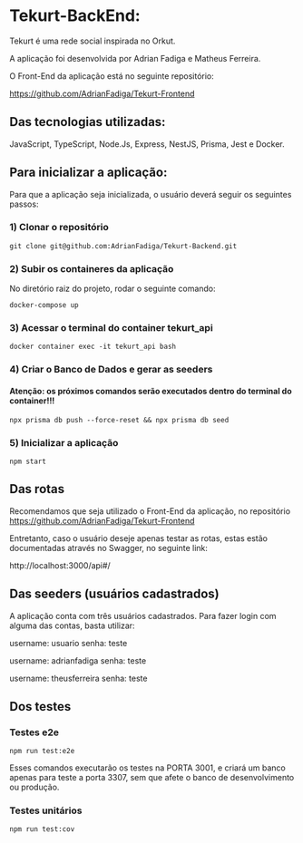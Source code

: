 # Tekurt-BackEnd:


Tekurt é uma rede social inspirada no Orkut.

A aplicação foi desenvolvida por Adrian Fadiga e Matheus Ferreira.

O Front-End da aplicação está no seguinte repositório:

https://github.com/AdrianFadiga/Tekurt-Frontend

## Das tecnologias utilizadas:

JavaScript, TypeScript, Node.Js, Express, NestJS, Prisma, Jest e Docker.


## Para inicializar a aplicação:


Para que a aplicação seja inicializada, o usuário deverá seguir os seguintes passos:


### 1) Clonar o repositório


``git clone git@github.com:AdrianFadiga/Tekurt-Backend.git``


### 2) Subir os containeres da aplicação


No diretório raiz do projeto, rodar o seguinte comando:

``docker-compose up``


### 3) Acessar o terminal do container tekurt_api



``docker container exec -it tekurt_api bash``


### 4) Criar o Banco de Dados e gerar as seeders

#### Atenção: os próximos comandos serão executados dentro do terminal do container!!!

``npx prisma db push --force-reset && npx prisma db seed``


### 5) Inicializar a aplicação


``npm start``


## Das rotas


Recomendamos que seja utilizado o Front-End da aplicação, no repositório 
https://github.com/AdrianFadiga/Tekurt-Frontend

Entretanto, caso o usuário deseje apenas testar as rotas, estas estão documentadas através no Swagger, no seguinte link:

http://localhost:3000/api#/


## Das seeders (usuários cadastrados)


A aplicação conta com três usuários cadastrados.
Para fazer login com alguma das contas, basta utilizar:

username: usuario
senha: teste

username: adrianfadiga
senha: teste

username: theusferreira
senha: teste

## Dos testes
### Testes e2e

``npm run test:e2e``

Esses comandos executarão os testes na PORTA 3001, e criará um banco apenas para teste a porta 3307, sem que afete o banco de desenvolvimento ou produção.

### Testes unitários

``npm run test:cov``